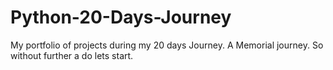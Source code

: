 # Python-20-Days-Journey
My portfolio of projects during my 20 days Journey.
A Memorial journey. So without further a do lets start.
